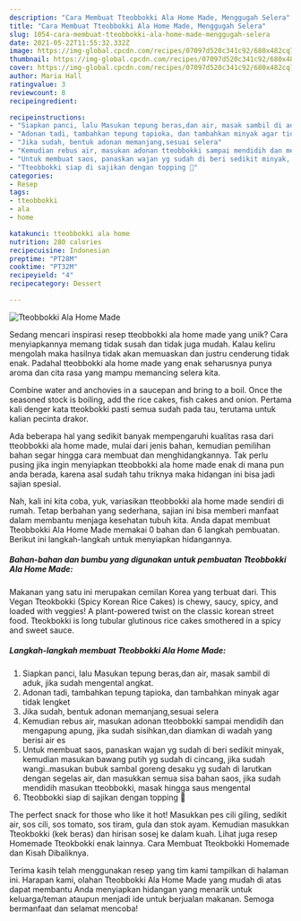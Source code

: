 ```yaml
---
description: "Cara Membuat Tteobbokki Ala Home Made, Menggugah Selera"
title: "Cara Membuat Tteobbokki Ala Home Made, Menggugah Selera"
slug: 1054-cara-membuat-tteobbokki-ala-home-made-menggugah-selera
date: 2021-05-22T11:55:32.332Z
image: https://img-global.cpcdn.com/recipes/07097d520c341c92/680x482cq70/tteobbokki-ala-home-made-foto-resep-utama.jpg
thumbnail: https://img-global.cpcdn.com/recipes/07097d520c341c92/680x482cq70/tteobbokki-ala-home-made-foto-resep-utama.jpg
cover: https://img-global.cpcdn.com/recipes/07097d520c341c92/680x482cq70/tteobbokki-ala-home-made-foto-resep-utama.jpg
author: Maria Hall
ratingvalue: 3
reviewcount: 8
recipeingredient:

recipeinstructions:
- "Siapkan panci, lalu Masukan tepung beras,dan air, masak sambil di aduk, jika sudah mengental angkat."
- "Adonan tadi, tambahkan tepung tapioka, dan tambahkan minyak agar tidak lengket"
- "Jika sudah, bentuk adonan memanjang,sesuai selera"
- "Kemudian rebus air, masukan adonan tteobbokki sampai mendidih dan mengapung apung, jika sudah sisihkan,dan diamkan di wadah yang berisi air es"
- "Untuk membuat saos, panaskan wajan yg sudah di beri sedikit minyak, kemudian masukan bawang putih yg sudah di cincang, jika sudah wangi..masukan bubuk sambal goreng desaku yg sudah di larutkan dengan segelas air, dan masukkan semua sisa bahan saos, jika sudah mendidih masukan tteobbokki, masak hingga saus mengental"
- "Tteobbokki siap di sajikan dengan topping 🥰"
categories:
- Resep
tags:
- tteobbokki
- ala
- home

katakunci: tteobbokki ala home 
nutrition: 280 calories
recipecuisine: Indonesian
preptime: "PT28M"
cooktime: "PT32M"
recipeyield: "4"
recipecategory: Dessert

---
```



![Tteobbokki Ala Home Made](https://img-global.cpcdn.com/recipes/07097d520c341c92/680x482cq70/tteobbokki-ala-home-made-foto-resep-utama.jpg)

Sedang mencari inspirasi resep tteobbokki ala home made yang unik? Cara menyiapkannya memang tidak susah dan tidak juga mudah. Kalau keliru mengolah maka hasilnya tidak akan memuaskan dan justru cenderung tidak enak. Padahal tteobbokki ala home made yang enak seharusnya punya aroma dan cita rasa yang mampu memancing selera kita.

Combine water and anchovies in a saucepan and bring to a boil. Once the seasoned stock is boiling, add the rice cakes, fish cakes and onion. Pertama kali denger kata tteokbokki pasti semua sudah pada tau, terutama untuk kalian pecinta drakor.

Ada beberapa hal yang sedikit banyak mempengaruhi kualitas rasa dari tteobbokki ala home made, mulai dari jenis bahan, kemudian pemilihan bahan segar hingga cara membuat dan menghidangkannya. Tak perlu pusing jika ingin menyiapkan tteobbokki ala home made enak di mana pun anda berada, karena asal sudah tahu triknya maka hidangan ini bisa jadi sajian spesial.


Nah, kali ini kita coba, yuk, variasikan tteobbokki ala home made sendiri di rumah. Tetap berbahan yang sederhana, sajian ini bisa memberi manfaat dalam membantu menjaga kesehatan tubuh kita. Anda dapat membuat Tteobbokki Ala Home Made memakai 0 bahan dan 6 langkah pembuatan. Berikut ini langkah-langkah untuk menyiapkan hidangannya.

<!--inarticleads1-->

##### Bahan-bahan dan bumbu yang digunakan untuk pembuatan Tteobbokki Ala Home Made:



Makanan yang satu ini merupakan cemilan Korea yang terbuat dari. This Vegan Tteokbokki (Spicy Korean Rice Cakes) is chewy, saucy, spicy, and loaded with veggies! A plant-powered twist on the classic korean street food. Tteokbokki is long tubular glutinous rice cakes smothered in a spicy and sweet sauce. 

<!--inarticleads2-->

##### Langkah-langkah membuat Tteobbokki Ala Home Made:

1. Siapkan panci, lalu Masukan tepung beras,dan air, masak sambil di aduk, jika sudah mengental angkat.
1. Adonan tadi, tambahkan tepung tapioka, dan tambahkan minyak agar tidak lengket
1. Jika sudah, bentuk adonan memanjang,sesuai selera
1. Kemudian rebus air, masukan adonan tteobbokki sampai mendidih dan mengapung apung, jika sudah sisihkan,dan diamkan di wadah yang berisi air es
1. Untuk membuat saos, panaskan wajan yg sudah di beri sedikit minyak, kemudian masukan bawang putih yg sudah di cincang, jika sudah wangi..masukan bubuk sambal goreng desaku yg sudah di larutkan dengan segelas air, dan masukkan semua sisa bahan saos, jika sudah mendidih masukan tteobbokki, masak hingga saus mengental
1. Tteobbokki siap di sajikan dengan topping 🥰


The perfect snack for those who like it hot! Masukkan pes cili giling, sedikit air, sos cili, sos tomato, sos tiram, gula dan stok ayam. Kemudian masukkan Tteokbokki (kek beras) dan hirisan sosej ke dalam kuah. Lihat juga resep Homemade Tteokbokki enak lainnya. Cara Membuat Tteokbokki Homemade dan Kisah Dibaliknya. 

Terima kasih telah menggunakan resep yang tim kami tampilkan di halaman ini. Harapan kami, olahan Tteobbokki Ala Home Made yang mudah di atas dapat membantu Anda menyiapkan hidangan yang menarik untuk keluarga/teman ataupun menjadi ide untuk berjualan makanan. Semoga bermanfaat dan selamat mencoba!
